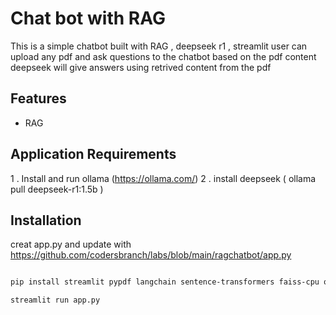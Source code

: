 # Chat bot with RAG

This is a simple chatbot built with RAG , deepseek r1 , streamlit
user can upload any pdf and ask questions to the chatbot based on the pdf content
deepseek will give answers using retrived content from the pdf
## Features
- RAG


## Application Requirements

1 . Install and run ollama (https://ollama.com/)
2 . install deepseek (  ollama pull deepseek-r1:1.5b )



## Installation
   creat app.py and update with https://github.com/codersbranch/labs/blob/main/ragchatbot/app.py
   ```sh
   
   pip install streamlit pypdf langchain sentence-transformers faiss-cpu ollama

   streamlit run app.py

   



